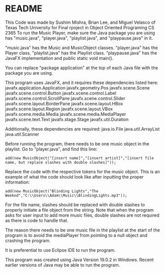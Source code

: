 # README
This Code was made by Sushim Mishra, Brian Lee, and Miguel Velasco of Texas Tech University for Final rpoject in Object Oriented Programing CS 2365
To run the Music Player, make sure the Java package you are using has "music.java", "player.java", "playlist.java", and "playpause.java" in it. 

"music.java" has the Music and MusicObject classes. "player.java" has the Player class. "playlist.java" has the Playlist class. "playpause.java" has the JavaFX implementation and public static void main().

You can replace "package application" at the top of each Java file with the package you are using.



This program uses JavaFX, and it requires these dependencies listed here:
	javafx.application.Application
	javafx.geometry.Pos
	javafx.scene.Scene
	javafx.scene.control.Button
	javafx.scene.control.Label
	javafx.scene.control.ScrollPane
	javafx.scene.control.Slider
	javafx.scene.layout.BorderPane
	javafx.scene.layout.HBox
	javafx.scene.layout.Region
	javafx.scene.layout.VBox
	javafx.scene.media.Media
	javafx.scene.media.MediaPlayer
	javafx.scene.text.Text
	javafx.stage.Stage
	javafx.util.Duration

Additionally, these dependencies are required:
	java.io.File
	java.util.ArrayList
	java.util.Scanner



Before running the program, there needs to be one music object in the playlist. Go to "player.java", and find this line: 	

	add(new MusicObject("[insert name]","[insert artist]","[insert file name, but replace slashes with double slashes]"));


Replace the code with the respective tokens for the music object. This is an example of what the code should look like after inputting the proper information:

	add(new MusicObject("Blinding Lights","The Weeknd","C:\\Users\\Adam\\Music\\BlindingLights.mp3"));


For the file name, slashes should be replaced with double slashes to properly initiate a file object from the string. Note that when the program asks for user input to add more music files, double slashes are not required as there is code to handle that.

The reason there needs to be one music file in the playlist at the start of the program is to avoid the mediaPlayer from pointing to a null object and crashing the program.



It is preferential to use Eclipse IDE to run the program.

This program was created using Java Version 19.0.2 in Windows. Recent earlier versions of Java may be able to run the program.

